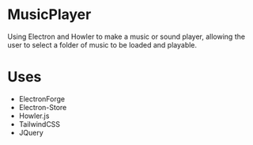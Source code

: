# MusicPlayer
Using Electron and Howler to make a music or sound player, allowing the user to select a folder of music to be loaded and playable.

# Uses
- ElectronForge
- Electron-Store
- Howler.js
- TailwindCSS
- JQuery
